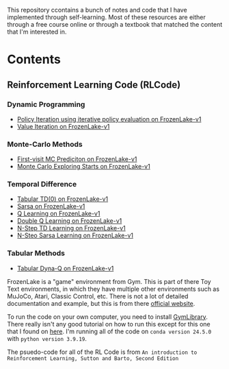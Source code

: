 This repository ccontains a bunch of notes and code that I have implemented through self-learning. Most of these resources are either through a free course online or through a textbook that matched the content that I'm interested in.

# Contents
## Reinforcement Learning Code (RLCode)
### Dynamic Programming
- [Policy Iteration using iterative policy evaluation on FrozenLake-v1](https://github.com/jasoon-chen/handwrittenNotes/blob/main/RLCode/DynamicProgramming/policyIteration.ipynb)
- [Value Iteration on FrozenLake-v1](https://github.com/jasoon-chen/handwrittenNotes/blob/main/RLCode/DynamicProgramming/valueIteration.ipynb)
### Monte-Carlo Methods
- [First-visit MC Prediciton on FrozenLake-v1](https://github.com/jasoon-chen/handwrittenNotes/blob/main/RLCode/MonteCarlo/firstVisitMonteCarlo.ipynb)
- [Monte Carlo Exploring Starts on FrozenLake-v1](https://github.com/jasoon-chen/handwrittenNotes/blob/main/RLCode/MonteCarlo/onPolicyFirstVisitMonteCarlo.ipynb)
### Temporal Difference
- [Tabular TD(0) on FrozenLake-v1](https://github.com/jasoon-chen/handwrittenNotes/blob/main/RLCode/TemporalDifference/tabularTD0.ipynb)
- [Sarsa on FrozenLake-v1](https://github.com/jasoon-chen/handwrittenNotes/blob/main/RLCode/TemporalDifference/Sarsa.ipynb)
- [Q Learning on FrozenLake-v1](https://github.com/jasoon-chen/handwrittenNotes/blob/main/RLCode/TemporalDifference/qLearning.ipynb)
- [Double Q Learning on FrozenLake-v1](https://github.com/jasoon-chen/handwrittenNotes/blob/main/RLCode/TemporalDifference/doubleQLearning.ipynb)
- [N-Step TD Learning on FrozenLake-v1](https://github.com/jasoon-chen/handwrittenNotes/blob/main/RLCode/TemporalDifference/nStepTDLearning.ipynb)
- [N-Steo Sarsa Learning on FrozenLake-v1](https://github.com/jasoon-chen/handwrittenNotes/blob/main/RLCode/TemporalDifference/nStepSarsa.ipynb)
### Tabular Methods
- [Tabular Dyna-Q on FrozenLake-v1](https://github.com/jasoon-chen/handwrittenNotes/blob/main/RLCode/TabularMethods/tabularDynaQ.ipynb)

FrozenLake is a "game" environment from Gym. This is part of there Toy Text environments, in which they have multiple other environments such as MuJoCo, Atari, Classic Control, etc. There is not a lot of detailed documentation and example, but this is from there [official website](https://www.gymlibrary.dev/environments/toy_text/frozen_lake/).

To run the code on your own computer, you need to install [GymLibrary](https://www.gymlibrary.dev/content/basic_usage/). There really isn't any good tutorial on how to run this except for this one that I found on [here](https://www.youtube.com/watch?v=e3DyCg0fgx0). I'm running all of the code on `conda version 24.5.0` with `python version 3.9.19`.

The psuedo-code for all of the RL Code is from `An introduction to Reinforcement Learning, Sutton and Barto, Second Edition`


